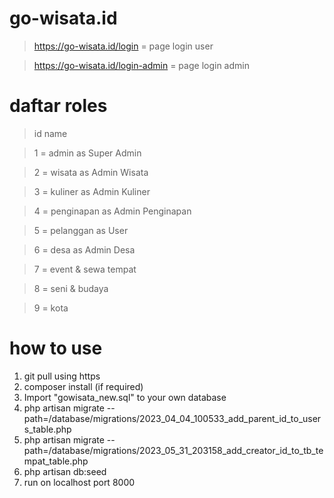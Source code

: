 # go-wisata.id

> https://go-wisata.id/login = page login user 

> https://go-wisata.id/login-admin = page login admin


# daftar roles 
> id  name

> 1 = admin 	as Super Admin

> 2 = wisata 	as Admin Wisata

> 3 = kuliner as Admin Kuliner

> 4 = penginapan as Admin Penginapan

> 5 = pelanggan as User	

> 6 = desa 	  as Admin Desa

> 7 = event & sewa tempat 	

> 8 = seni & budaya 

> 9 = kota


# how to use 
1. git pull using https
2. composer  install (if required)
3. Import "gowisata_new.sql" to your own database
4. php artisan migrate --path=/database/migrations/2023_04_04_100533_add_parent_id_to_users_table.php
5. php artisan migrate --path=/database/migrations/2023_05_31_203158_add_creator_id_to_tb_tempat_table.php
6. php artisan db:seed
7. run on localhost port 8000










